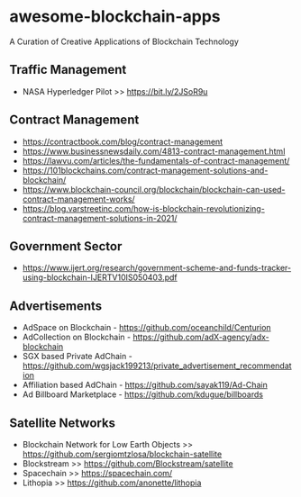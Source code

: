 # awesome-blockchain-apps
A Curation of Creative Applications of Blockchain Technology

## Traffic Management
- NASA Hyperledger Pilot >> https://bit.ly/2JSoR9u

## Contract Management
- https://contractbook.com/blog/contract-management
- https://www.businessnewsdaily.com/4813-contract-management.html
- https://lawvu.com/articles/the-fundamentals-of-contract-management/
- https://101blockchains.com/contract-management-solutions-and-blockchain/
- https://www.blockchain-council.org/blockchain/blockchain-can-used-contract-management-works/
- https://blog.varstreetinc.com/how-is-blockchain-revolutionizing-contract-management-solutions-in-2021/

## Government Sector
- https://www.ijert.org/research/government-scheme-and-funds-tracker-using-blockchain-IJERTV10IS050403.pdf

## Advertisements
- AdSpace on Blockchain - https://github.com/oceanchild/Centurion
- AdCollection on Blockchain - https://github.com/adX-agency/adx-blockchain
- SGX based Private AdChain - https://github.com/wgsjack199213/private_advertisement_recommendation
- Affiliation based AdChain - https://github.com/sayak119/Ad-Chain
- Ad Billboard Marketplace - https://github.com/kdugue/billboards

## Satellite Networks
- Blockchain Network for Low Earth Objects >> https://github.com/sergiomtzlosa/blockchain-satellite
- Blockstream >> https://github.com/Blockstream/satellite
- Spacechain >> https://spacechain.com/
- Lithopia >> https://github.com/anonette/lithopia

